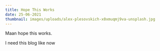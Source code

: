 ```yaml
---
title: Hope This Works
date: 25-06-2021
thumbnail: images/uploads/alex-plesovskich-x0xmuqmj9va-unsplash.jpg
---
```

Maan hope this works.

I need this blog like now